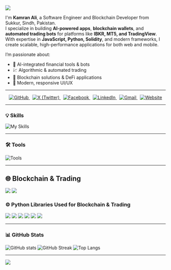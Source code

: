 <img src="https://capsule-render.vercel.app/api?type=waving&color=0:3a8296,100:091519&height=150&text=Hi,%20I'm%20Kamran%20Ali&fontSize=50&fontColor=61DAFB&fontAlignY=45&animation=twinkling&desc=Software%20Engineer%20%7C%20Blockchain%20Developer%20%7C%20AI%20Enthusiast&descSize=25&descAlignY=85&section=header" />

I'm **Kamran Ali**, a Software Engineer and Blockchain Developer from Sukkur, Sindh, Pakistan.  
I specialize in building **AI-powered apps**, **blockchain wallets**, and **automated trading bots** for platforms like **IBKR, MT5, and TradingView**.  
With expertise in **JavaScript, Python, Solidity**, and modern frameworks, I create scalable, high-performance applications for both web and mobile.

I’m passionate about:
- 🚀 AI-integrated financial tools & bots
- 💹 Algorithmic & automated trading
- 🔗 Blockchain solutions & DeFi applications
- 📱 Modern, responsive UI/UX

---

<!-- ================== Social Badges ================== -->
<p align="center">
  <!-- GitHub -->
  <a href="https://github.com/KamranAliOfficial" target="_blank" rel="noopener">
    <img src="https://img.shields.io/badge/-GitHub-181717?style=for-the-badge&logo=github&logoColor=white" alt="GitHub"/>
  </a>
  &nbsp;
  <!-- X (Twitter) -->
  <a href="https://x.com/KamranAliOfficial" target="_blank" rel="noopener">
    <img src="https://img.shields.io/badge/-X-000000?style=for-the-badge&logo=x&logoColor=white" alt="X (Twitter)"/>
  </a>
  &nbsp;
  <!-- Facebook -->
  <a href="https://www.facebook.com/kamran.chana.100" target="_blank" rel="noopener">
    <img src="https://img.shields.io/badge/-Facebook-1877F2?style=for-the-badge&logo=facebook&logoColor=white" alt="Facebook"/>
  </a>
  &nbsp;
  <!-- LinkedIn -->
  <a href="https://www.linkedin.com/in/kamranaliofficial" target="_blank" rel="noopener">
    <img src="https://img.shields.io/badge/-LinkedIn-0077B5?style=for-the-badge&logo=linkedin&logoColor=white" alt="LinkedIn"/>
  </a>
  &nbsp;
  <!-- Gmail -->
  <a href="mailto:kamranalideveloper@gmail.com" target="_blank" rel="noopener">
    <img src="https://img.shields.io/badge/-Gmail-D14836?style=for-the-badge&logo=gmail&logoColor=white" alt="Gmail"/>
  </a>
  &nbsp;
  <!-- Website -->
  <a href="https://kamranali.dev" target="_blank" rel="noopener">
    <img src="https://img.shields.io/badge/-kamranali.dev-0F172A?style=for-the-badge&logo=google-chrome&logoColor=white" alt="Website"/>
  </a>
</p>

---


### 💡 Skills
![My Skills](https://skillicons.dev/icons?perline=12&i=html,css,bootstrap,tailwind,js,ts,react,next,nodejs,express,python,solidity,php,laravel,mysql,postgres,firebase,supabase,redux,jest,prisma,git,docker)

---

### 🛠 Tools
![Tools](https://skillicons.dev/icons?i=vscode,postman,notion,androidstudio,github,vercel,netlify,figma)

---

## 🌐 Blockchain & Trading  

<p align="left">
  <!-- Blockchain -->
  <img src="https://img.shields.io/badge/Blockchain-121D33?style=for-the-badge&logo=blockchaindotcom&logoColor=white" />
  
  <!-- Trading -->
  <img src="https://img.shields.io/badge/Trading-FF4F00?style=for-the-badge&logo=tradingview&logoColor=white" />
</p>

### ⚙ Python Libraries Used for Blockchain & Trading

<p align="left">
  <img src="https://img.shields.io/badge/web3.py-333333?style=for-the-badge&logo=ethereum&logoColor=white" />
  <img src="https://img.shields.io/badge/python_binance-005C84?style=for-the-badge&logo=binance&logoColor=white" />
  <img src="https://img.shields.io/badge/ccxt-FF9900?style=for-the-badge&logo=bitcoin&logoColor=white" />
  <img src="https://img.shields.io/badge/pandas-150458?style=for-the-badge&logo=pandas&logoColor=white" />
  <img src="https://img.shields.io/badge/numpy-013243?style=for-the-badge&logo=numpy&logoColor=white" />
  <img src="https://img.shields.io/badge/matplotlib-11557C?style=for-the-badge&logo=plotly&logoColor=white" />
</p>


---

### 📊 GitHub Stats
![GitHub stats](https://github-readme-stats.vercel.app/api?username=KamranAliOfficial&theme=react&show_icons=true&)
![GitHub Streak](https://github-readme-streak-stats.herokuapp.com?user=KamranAliOfficial&theme=react&card_width=470)
![Top Langs](https://github-readme-stats.vercel.app/api/top-langs/?username=KamranAliOfficial&card_width=495&langs_count=7&layout=compact&theme=react)

---

<img src="https://capsule-render.vercel.app/api?type=waving&color=0:4daec8,100:091519&height=100&section=footer" />
